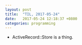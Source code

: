 ```yaml
---
layout: post
title:  "TIL, 2017-05-24"
date:   2017-05-24 12:18:37 +0800
categories: programming
---
```


- ActiveRecord::Store is a thing.
